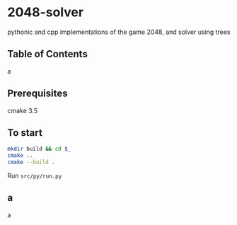 # 2048-solver

pythonic and cpp implementations of the game 2048, and solver using trees

## Table of Contents

a

## Prerequisites

cmake 3.5

## To start

```bash
mkdir build && cd $_
cmake ..
cmake --build .
```

Run `src/py/run.py`

## a

a
